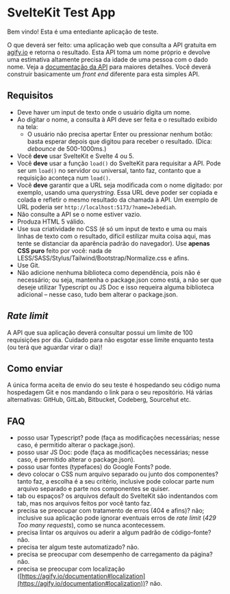 # SvelteKit Test App

Bem vindo! Esta é uma entediante aplicação de teste.

O que deverá ser feito: uma aplicação web que consulta a API gratuita em [agify.io](https://api.agify.io) e retorna o resultado. Esta API toma um nome próprio e devolve uma estimativa altamente precisa da idade de uma pessoa com o dado nome. Veja a [documentação da API](https://agify.io/documentation) para maiores detalhes. Você deverá construir basicamente um _front end_ diferente para esta simples API.

## Requisitos

- Deve haver um input de texto onde o usuário digita um nome.
- Ao digitar o nome, a consulta à API deve ser feita e o resultado exibido na tela:
  - O usuário não precisa apertar Enter ou pressionar nenhum botão: basta esperar depois que digitou para receber o resultado. (Dica: _debounce_ de 500-1000ms.)
- Você **deve** usar SvelteKit e Svelte 4 ou 5.
- Você **deve** usar a função `load()` do SvelteKit para requisitar a API. Pode ser um `load()` no servidor ou universal, tanto faz, contanto que a requisição aconteça num `load()`.
- Você **deve** garantir que a URL seja modificada com o nome digitado: por exemplo, usando uma _querystring_. Essa URL deve poder ser copiada e colada e refletir o mesmo resultado da chamada à API. Um exemplo de URL poderia ser `http://localhost:5173/?name=Jebediah`.
- Não consulte a API se o nome estiver vazio.
- Produza HTML 5 válido.
- Use sua criatividade no CSS (é só um input de texto e uma ou mais linhas de texto com o resultado, difícil estilizar muita coisa aqui, mas tente se distanciar da aparência padrão do navegador). Use **apenas CSS puro** feito por você: nada de LESS/SASS/Stylus/Tailwind/Bootstrap/Normalize.css e afins.
- Use Git.
- Não adicione nenhuma biblioteca como dependência, pois não é necessário; ou seja, mantenha o package.json como está, a não ser que deseje utilizar Typescript ou JS Doc e isso requeira alguma biblioteca adicional – nesse caso, tudo bem alterar o package.json.

## _Rate limit_

A API que sua aplicação deverá consultar possui um limite de 100 requisições por dia. Cuidado para não esgotar esse limite enquanto testa (ou terá que aguardar virar o dia)!

## Como enviar

A única forma aceita de envio do seu teste é hospedando seu código numa hospedagem Git e nos mandando o link para o seu repositório. Há várias alternativas: GitHub, GitLab, Bitbucket, Codeberg, Sourcehut etc.

## FAQ

- posso usar Typescript? pode (faça as modificações necessárias; nesse caso, é permitido alterar o package.json).
- posso usar JS Doc: pode (faça as modificações necessárias; nesse caso, é permitido alterar o package.json).
- posso usar fontes (typefaces) do Google Fonts? pode.
- devo colocar o CSS num arquivo separado ou junto dos componentes? tanto faz, a escolha é a seu critério, inclusive pode colocar parte num arquivo separado e parte nos componentes se quiser.
- tab ou espaços? os arquivos default do SvelteKit são indentandos com tab, mas nos arquivos feitos por você tanto faz.
- precisa se preocupar com tratamento de erros (404 e afins)? não; inclusive sua aplicação pode ignorar eventuais erros de _rate limit_ (_429 Too many requests_), como se nunca acontecessem.
- precisa lintar os arquivos ou aderir a algum padrão de código-fonte? não.
- precisa ter algum teste automatizado? não.
- precisa se preocupar com desempenho de carregamento da página? não.
- precisa se preocupar com localização ([https://agify.io/documentation#localization](https://agify.io/documentation#localization))? não.
